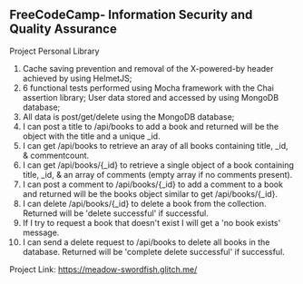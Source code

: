 **FreeCodeCamp**- Information Security and Quality Assurance
------

Project Personal Library


1) Cache saving prevention and removal of the X-powered-by header achieved by using HelmetJS;
2) 6 functional tests performed using Mocha framework with the Chai assertion library;
User data stored and accessed by using MongoDB database;
3) All data is post/get/delete using the MongoDB database;
4) I can post a title to /api/books to add a book and returned will be the object with the title and a unique _id.
5) I can get /api/books to retrieve an aray of all books containing title, _id, & commentcount.
6) I can get /api/books/{\_id} to retrieve a single object of a book containing title, \_id, & an array of comments (empty array if no comments present).
7) I can post a comment to /api/books/{_id} to add a comment to a book and returned will be the books object similar to get /api/books/{_id}.
8) I can delete /api/books/{_id} to delete a book from the collection. Returned will be 'delete successful' if successful.
9) If I try to request a book that doesn't exist I will get a 'no book exists' message.
10) I can send a delete request to /api/books to delete all books in the database. Returned will be 'complete delete successful' if successful.

Project Link:
https://meadow-swordfish.glitch.me/


